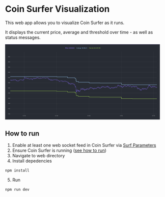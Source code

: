 # Coin Surfer Visualization
This web app allows you to visualize Coin Surfer as it runs.

It displays the current price, average and threshold over time - as well as status messages.

![visualization](../docs/images/visualization.png)

## How to run
1. Enable at least one web socket feed in Coin Surfer via [Surf Parameters](https://github.com/husarms/coin-surfer/blob/master/interfaces/surf-parameters.ts#L8)
2. Ensure Coin Surfer is running ([see how to run](https://github.com/husarms/coin-surfer#how-to-run))
3. Navigate to web directory
4. Install depedencies
```bash
npm install
```
5. Run 
```bash
npm run dev
```

